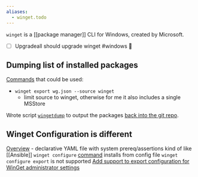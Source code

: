 ```yaml
---
aliases:
  - winget.todo
---
```

`winget` is a [[package manager]] CLI for Windows, created by Microsoft.

- [ ] Upgradeall should upgrade winget #windows  🔼 
## Dumping list of installed packages
[Commands](https://learn.microsoft.com/en-us/windows/package-manager/winget/#commands) that could be used:
- `winget export wg.json --source winget`
    - limit source to winget, otherwise for me it also includes a single MSStore

Wrote script [`wingetdump`](../win/wingetdump.ps1) to output the packages [back into the git repo](../win/wingetfile-DISCOVERY.txt).
## Winget Configuration is different
[Overview](https://learn.microsoft.com/en-us/windows/package-manager/configuration/) - declarative YAML file with system prereq/assertions kind of like [[Ansible]]
`winget configure` [command](https://learn.microsoft.com/en-us/windows/package-manager/winget/configure) installs from config file
`winget configure export` is not supported [Add support to export configuration for WinGet administrator settings](https://github.com/microsoft/winget-cli/issues/4211)
